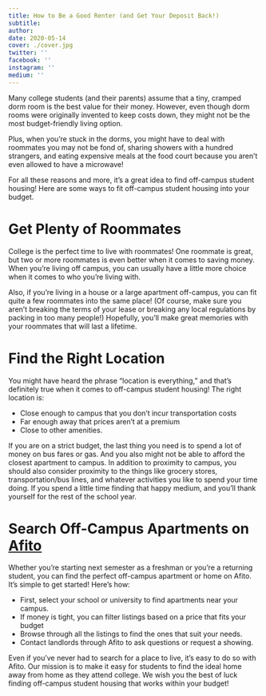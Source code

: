 ```yaml
---
title: How to Be a Good Renter (and Get Your Deposit Back!)
subtitle:
author:
date: 2020-05-14
cover: ./cover.jpg
twitter: ''
facebook: ''
instagram: ''
medium: ''
---
```


Many college students (and their parents) assume that a tiny, cramped dorm room is the best value for their money. However, even though dorm rooms were originally invented to keep costs down, they might not be the most budget-friendly living option.

Plus, when you’re stuck in the dorms, you might have to deal with roommates you may not be fond of, sharing showers with a hundred strangers, and eating expensive meals at the food court because you aren’t even allowed to have a microwave!

For all these reasons and more, it’s a great idea to find off-campus student housing! Here are some ways to fit off-campus student housing into your budget.

# Get Plenty of Roommates

College is the perfect time to live with roommates! One roommate is great, but two or more roommates is even better when it comes to saving money. When you’re living off campus, you can usually have a little more choice when it comes to who you’re living with.

Also, if you’re living in a house or a large apartment off-campus, you can fit quite a few roommates into the same place! (Of course, make sure you aren’t breaking the terms of your lease or breaking any local regulations by packing in too many people!) Hopefully, you’ll make great memories with your roommates that will last a lifetime.

# Find the Right Location

You might have heard the phrase “location is everything,” and that’s definitely true when it comes to off-campus student housing! The right location is:

- Close enough to campus that you don’t incur transportation costs
- Far enough away that prices aren’t at a premium
- Close to other amenities.

If you are on a strict budget, the last thing you need is to spend a lot of money on bus fares or gas. And you also might not be able to afford the closest apartment to campus. In addition to proximity to campus, you should also consider proximity to the things like grocery stores, transportation/bus lines, and whatever activities you like to spend your time doing. If you spend a little time finding that happy medium, and you’ll thank yourself for the rest of the school year.

# Search Off-Campus Apartments on [Afito](https://afito.com)

Whether you’re starting next semester as a freshman or you’re a returning student, you can find the perfect off-campus apartment or home on Afito. It’s simple to get started! Here’s how:

- First, select your school or university to find apartments near your campus.
- If money is tight, you can filter listings based on a price that fits your budget
- Browse through all the listings to find the ones that suit your needs.
- Contact landlords through Afito to ask questions or request a showing.

Even if you’ve never had to search for a place to live, it’s easy to do so with Afito. Our mission is to make it easy for students to find the ideal home away from home as they attend college. We wish you the best of luck finding off-campus student housing that works within your budget!
